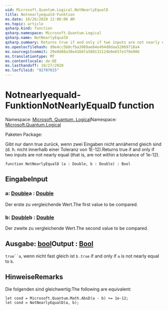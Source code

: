 ```yaml
---
uid: Microsoft.Quantum.Logical.NotNearlyEqualD
title: Notnearlyequald-Funktion
ms.date: 10/26/2020 12:00:00 AM
ms.topic: article
qsharp.kind: function
qsharp.namespace: Microsoft.Quantum.Logical
qsharp.name: NotNearlyEqualD
qsharp.summary: Returns true if and only if two inputs are not nearly equal (that is, are not within a tolerance of 1e-12).
ms.openlocfilehash: d9e4cc5b0cfba3989ae64e494d0daa52069718a4
ms.sourcegitcommit: 29e0d88a30e4166fa580132124b0eb57e1f0e986
ms.translationtype: MT
ms.contentlocale: de-DE
ms.lasthandoff: 10/27/2020
ms.locfileid: "92707015"
---
```

# <a name="notnearlyequald-function"></a><span data-ttu-id="ee38b-102">Notnearlyequald-Funktion</span><span class="sxs-lookup"><span data-stu-id="ee38b-102">NotNearlyEqualD function</span></span>

<span data-ttu-id="ee38b-103">Namespace: [Microsoft. Quantum. Logical](xref:Microsoft.Quantum.Logical)</span><span class="sxs-lookup"><span data-stu-id="ee38b-103">Namespace: [Microsoft.Quantum.Logical](xref:Microsoft.Quantum.Logical)</span></span>

<span data-ttu-id="ee38b-104">Paketen [](https://nuget.org/packages/)</span><span class="sxs-lookup"><span data-stu-id="ee38b-104">Package: [](https://nuget.org/packages/)</span></span>


<span data-ttu-id="ee38b-105">Gibt nur dann true zurück, wenn zwei Eingaben nicht annähernd gleich sind (d. h. nicht innerhalb einer Toleranz von 1E-12).</span><span class="sxs-lookup"><span data-stu-id="ee38b-105">Returns true if and only if two inputs are not nearly equal (that is, are not within a tolerance of 1e-12).</span></span>

```qsharp
function NotNearlyEqualD (a : Double, b : Double) : Bool
```


## <a name="input"></a><span data-ttu-id="ee38b-106">Eingabe</span><span class="sxs-lookup"><span data-stu-id="ee38b-106">Input</span></span>

### <a name="a--double"></a><span data-ttu-id="ee38b-107">a: [Double](xref:microsoft.quantum.lang-ref.double)</span><span class="sxs-lookup"><span data-stu-id="ee38b-107">a : [Double](xref:microsoft.quantum.lang-ref.double)</span></span>

<span data-ttu-id="ee38b-108">Der erste zu vergleichende Wert.</span><span class="sxs-lookup"><span data-stu-id="ee38b-108">The first value to be compared.</span></span>


### <a name="b--double"></a><span data-ttu-id="ee38b-109">b: [Double](xref:microsoft.quantum.lang-ref.double)</span><span class="sxs-lookup"><span data-stu-id="ee38b-109">b : [Double](xref:microsoft.quantum.lang-ref.double)</span></span>

<span data-ttu-id="ee38b-110">Der zweite zu vergleichende Wert.</span><span class="sxs-lookup"><span data-stu-id="ee38b-110">The second value to be compared.</span></span>



## <a name="output--bool"></a><span data-ttu-id="ee38b-111">Ausgabe: [bool](xref:microsoft.quantum.lang-ref.bool)</span><span class="sxs-lookup"><span data-stu-id="ee38b-111">Output : [Bool](xref:microsoft.quantum.lang-ref.bool)</span></span>

<span data-ttu-id="ee38b-112">`true``a`, wenn nicht fast gleich ist `b` .</span><span class="sxs-lookup"><span data-stu-id="ee38b-112">`true` if and only if `a` is not nearly equal to `b`.</span></span>

## <a name="remarks"></a><span data-ttu-id="ee38b-113">Hinweise</span><span class="sxs-lookup"><span data-stu-id="ee38b-113">Remarks</span></span>

<span data-ttu-id="ee38b-114">Die folgenden sind gleichwertig:</span><span class="sxs-lookup"><span data-stu-id="ee38b-114">The following are equivalent:</span></span>

```Q#
let cond = Microsoft.Quantum.Math.AbsD(a - b) >= 1e-12;
let cond = NotNearlyEqualD(a, b);
```